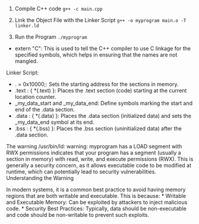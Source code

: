 1. Compile C++ code
`g++ -c main.cpp`

2. Link the Object File with the Linker Script
`g++ -o myprogram main.o -T linker.ld`

3. Run the Program
`./myprogram`



* extern "C": This is used to tell the C++ compiler to use C linkage for the specified symbols, which helps in ensuring that the names are not mangled.

Linker Script:

* . = 0x10000;: Sets the starting address for the sections in memory.
*   .text : { *(.text) }: Places the .text section (code) starting at the current location counter.
*   _my_data_start and _my_data_end: Define symbols marking the start and end of the .data section.
*   .data : { *(.data) }: Places the .data section (initialized data) and sets the _my_data_end symbol at its end.
*   .bss : { *(.bss) }: Places the .bss section (uninitialized data) after the .data section.


The warning /usr/bin/ld: warning: myprogram has a LOAD segment with RWX permissions indicates that your program has a segment (usually a section in memory) with read, write, and execute permissions (RWX). This is generally a security concern, as it allows executable code to be modified at runtime, which can potentially lead to security vulnerabilities.
Understanding the Warning

In modern systems, it is a common best practice to avoid having memory regions that are both writable and executable. This is because:
    * Writable and Executable Memory: Can be exploited by attackers to inject malicious code.
    * Security Best Practices: Typically, data should be non-executable and code should be non-writable to prevent such exploits.



